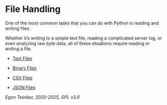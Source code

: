 # File Handling

One of the most common tasks that you can do with Python is reading and writing files. 

Whether it’s writing to a simple text file, reading a complicated server log, or even 
analyzing raw byte data, all of these situations require reading or writing a file.

* [Text Files](text-files/)
* [Binary Files](binary-files/)

* [CSV Files](csv-files/)

* [JSON Files](json-files/)


*Egon Teiniker, 2020-2025, GPL v3.0*

